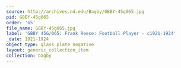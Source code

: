 ```yaml
---
source: http://archives.nd.edu/Bagby/GBBY-45g065.jpg
pid: GBBY-45g065
order: '65'
file_name: GBBY-45g065.jpg
label: 'GBBY 45G/065: Frank Reese: Football Player - c1921-1924'
_date: 1921-1924
object_type: glass plate negative
layout: generic_collection_item
collection: bagby
---
```


